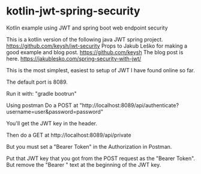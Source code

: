 # kotlin-jwt-spring-security
Kotlin example using JWT and spring boot web endpoint security 


This is a kotlin version of the following java JWT spring project. https://github.com/keysh/jwt-security
Props to Jakub Leško for making a good example and blog post. https://github.com/keysh The blog post is here. https://jakublesko.com/spring-security-with-jwt/

This is the most simplest, easiest to setup of JWT I have found online so far. 

The default port is 8089.

Run it with:
"gradle bootrun"

Using postman 
Do a POST at "http://localhost:8089/api/authenticate?username=user&password=password"

You'll get the JWT key in the header.


Then do a GET at http://localhost:8089/api/private

But you must set a "Bearer Token" in the Authorization in Postman.

Put that JWT key that you got from the POST request as the "Bearer Token". But remove the "Bearer " text at the beginning of the JWT key.

